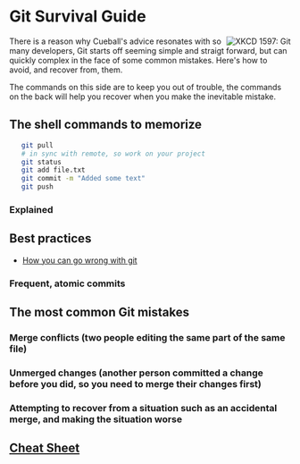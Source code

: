 # Git Survival Guide

<img src="https://imgs.xkcd.com/comics/git.png" title="If that doesn't fix it, git.txt contains the phone number of a friend of mine who understands git. Just wait through a few minutes of 'It's really pretty simple, just think of branches as...' and eventually you'll learn the commands that will fix everything." alt="XKCD 1597: Git" align="right"> There is a reason why Cueball's advice resonates with so many developers, Git starts off seeming simple and straigt forward, but can quickly complex in the face of some common mistakes. Here's how to avoid, and recover from, them.

The commands on this side are to keep you out of trouble, the commands on the back will help you recover when you make the inevitable mistake.

## The shell commands to memorize

```bash
   git pull
   # in sync with remote, so work on your project
   git status
   git add file.txt
   git commit -m "Added some text"
   git push
```
### Explained

## Best practices

* [How you can go wrong with git](https://adityasridhar.com/posts/how-you-can-go-wrong-with-git)

### Frequent, atomic commits

## The most common Git mistakes

### Merge conflicts (two people editing the same part of the same file)

### Unmerged changes (another person committed a change before you did, so you need to merge their changes first)

### Attempting to recover from a situation such as an accidental merge, and making the situation worse

## [Cheat Sheet](https://github.com/tiimgreen/github-cheat-sheet)
